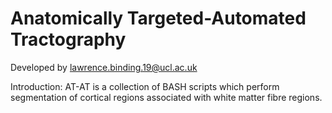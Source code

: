 # Anatomically Targeted-Automated Tractography
Developed by lawrence.binding.19@ucl.ac.uk 


Introduction: 
AT-AT is a collection of BASH scripts which perform segmentation of cortical regions associated with white matter fibre regions. 



